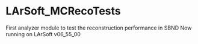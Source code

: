 # LArSoft_MCRecoTests
First analyzer module to test the reconstruction performance in SBND
Now running on LArSoft v06\_55\_00

